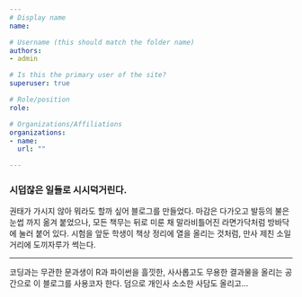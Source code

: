 ```yaml
---
# Display name
name: 

# Username (this should match the folder name)
authors:
- admin

# Is this the primary user of the site?
superuser: true

# Role/position
role:

# Organizations/Affiliations
organizations:
- name: 
  url: ""

---
```


### 시덥잖은 일들로 시시덕거린다.

권태가 가시지 않아 뭐라도 할까 싶어 블로그를 만들었다. 마감은 다가오고 발등의 불은 눈썹 까지 옮겨 붙었으나, 모든 책무는 뒤로 미룬 채 말라비틀어진 라면가닥처럼 방바닥에 눌러 붙어 있다. 시험을 앞둔 학생이 책상 정리에 열을 올리는 것처럼, 만사 제친 소일거리에 도끼자루가 썩는다.   

---

코딩과는 무관한 문과생이 R과 파이썬을 흘낏한, 사사롭고도 무용한 결과물을 올리는 공간으로 이 블로그를 사용코자 한다. 덤으로 개인사 소소한 사담도 올리고... 

